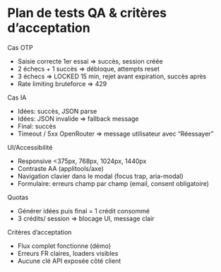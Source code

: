 # Plan de tests QA & critères d’acceptation

Cas OTP
- Saisie correcte 1er essai => succès, session créée
- 2 échecs + 1 succès => débloque, attempts reset
- 3 échecs => LOCKED 15 min, rejet avant expiration, succès après
- Rate limiting bruteforce => 429

Cas IA
- Idées: succès, JSON parse
- Idées: JSON invalide => fallback message
- Final: succès
- Timeout / 5xx OpenRouter => message utilisateur avec “Réessayer”

UI/Accessibilité
- Responsive <375px, 768px, 1024px, 1440px
- Contraste AA (applitools/axe)
- Navigation clavier dans le modal (focus trap, aria-modal)
- Formulaire: erreurs champ par champ (email, consent obligatoire)

Quotas
- Générer idées puis final = 1 crédit consommé
- 3 crédits/ session => blocage UI, message clair

Critères d’acceptation
- Flux complet fonctionne (démo)
- Erreurs FR claires, loaders visibles
- Aucune clé API exposée côté client
